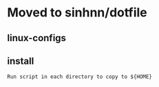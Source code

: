 # Moved to sinhnn/dotfile

## linux-configs
## install
	Run script in each directory to copy to ${HOME}
